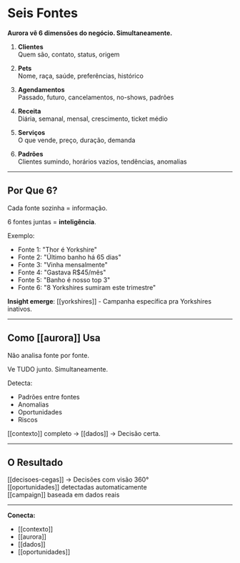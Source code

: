 # Seis Fontes

**Aurora vê 6 dimensões do negócio. Simultaneamente.**

1. **Clientes**  
   Quem são, contato, status, origem

2. **Pets**  
   Nome, raça, saúde, preferências, histórico

3. **Agendamentos**  
   Passado, futuro, cancelamentos, no-shows, padrões

4. **Receita**  
   Diária, semanal, mensal, crescimento, ticket médio

5. **Serviços**  
   O que vende, preço, duração, demanda

6. **Padrões**  
   Clientes sumindo, horários vazios, tendências, anomalias

---

## Por Que 6?

Cada fonte sozinha = informação.

6 fontes juntas = **inteligência**.

Exemplo:
- Fonte 1: "Thor é Yorkshire"
- Fonte 2: "Último banho há 65 dias"
- Fonte 3: "Vinha mensalmente"
- Fonte 4: "Gastava R$45/mês"
- Fonte 5: "Banho é nosso top 3"
- Fonte 6: "8 Yorkshires sumiram este trimestre"

**Insight emerge**: [[yorkshires]] - Campanha específica pra Yorkshires inativos.

---

## Como [[aurora]] Usa

Não analisa fonte por fonte.

Ve TUDO junto. Simultaneamente.

Detecta:
- Padrões entre fontes
- Anomalias
- Oportunidades
- Riscos

[[contexto]] completo → [[dados]] → Decisão certa.

---

## O Resultado

[[decisoes-cegas]] → Decisões com visão 360°  
[[oportunidades]] detectadas automaticamente  
[[campaign]] baseada em dados reais

---

**Conecta:**
- [[contexto]]
- [[aurora]]
- [[dados]]
- [[oportunidades]]

